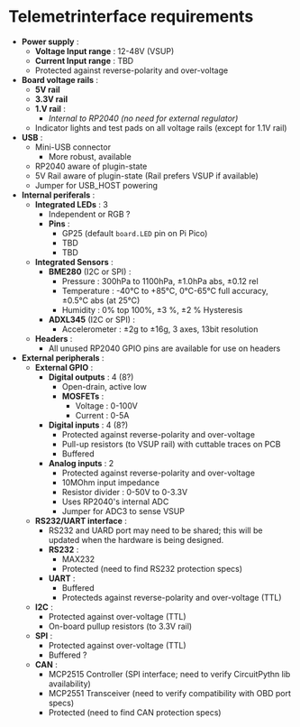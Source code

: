 # Telemetrinterface requirements

* **Power supply** :
  * **Voltage Input range** : 12-48V (VSUP)
  * **Current Input range** : TBD
  * Protected against reverse-polarity and over-voltage
* **Board voltage rails** :
  * **5V rail**
  * **3.3V rail**
  * **1.V rail** :
    * *Internal to RP2040 (no need for external regulator)*
  * Indicator lights and test pads on all voltage rails (except for 1.1V rail)
* **USB** :
  * Mini-USB connector
    * More robust, available
  * RP2040 aware of plugin-state
  * 5V Rail aware of plugin-state (Rail prefers VSUP if available)
  * Jumper for USB_HOST powering
* **Internal periferals** :
  * **Integrated LEDs** : 3
    * Independent or RGB ?
    * **Pins** :
      * GP25 (default ```board.LED``` pin on Pi Pico)
      * TBD
      * TBD
  * **Integrated Sensors** :
    * **BME280** (I2C or SPI) :
      * Pressure : 300hPa to 1100hPa, ±1.0hPa abs, ±0.12 rel
      * Temperature : -40°C to +85°C, 0°C-65°C full accuracy, ±0.5°C abs (at 25°C)
      * Humidity : 0% top 100%, ±3 %, ±2 % Hysteresis
    * **ADXL345** (I2C or SPI) :
      * Accelerometer : ±2g to ±16g, 3 axes, 13bit resolution
  * **Headers** :
    * All unused RP2040 GPIO pins are available for use on headers
* **External peripherals** :
  * **External GPIO** :
    * **Digital outputs** : 4 (8?)
      * Open-drain, active low
      * **MOSFETs** :
        * Voltage : 0-100V
        * Current : 0-5A
    * **Digital inputs** : 4 (8?)
      * Protected against reverse-polarity and over-voltage
      * Pull-up resistors (to VSUP rail) with cuttable traces on PCB
      * Buffered
    * **Analog inputs** : 2
      * Protected against reverse-polarity and over-voltage
      * 10MOhm input impedance
      * Resistor divider : 0-50V to 0-3.3V
      * Uses RP2040's internal ADC
      * Jumper for ADC3 to sense VSUP
  * **RS232/UART interface** :
    * RS232 and UARD port may need to be shared; this will be updated when the hardware is being designed.
    * **RS232** :
      * MAX232
      * Protected (need to find RS232 protection specs)
    * **UART** :
      * Buffered
      * Protecteds against reverse-polarity and over-voltage (TTL)
  * **I2C** :
    * Protected against over-voltage (TTL)
    * On-board pullup resistors (to 3.3V rail)
  * **SPI** :
    * Protected against over-voltage (TTL)
    * Buffered ?
  * **CAN** :
    * MCP2515 Controller (SPI interface; need to verify CircuitPythn lib availability)
    * MCP2551 Transceiver (need to verify compatibility with OBD port specs)
    * Protected (need to find CAN protection specs)
